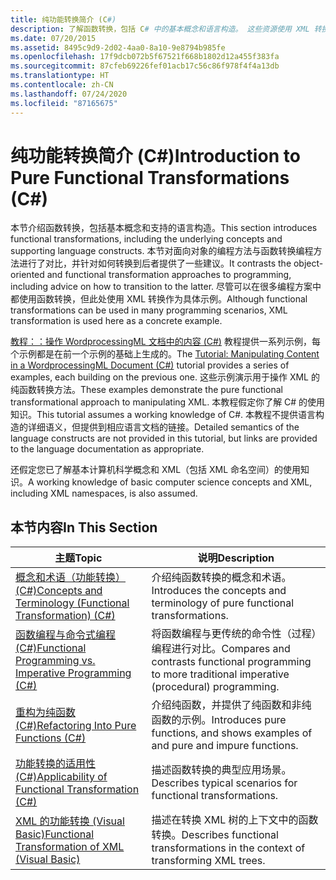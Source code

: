 ```yaml
---
title: 纯功能转换简介 (C#)
description: 了解函数转换，包括 C# 中的基本概念和语言构造。 这些资源使用 XML 转换作为示例。
ms.date: 07/20/2015
ms.assetid: 8495c9d9-2d02-4aa0-8a10-9e8794b985fe
ms.openlocfilehash: 17f9dcb072b5f67521f668b1802d12a455f383fa
ms.sourcegitcommit: 87cfeb69226fef01acb17c56c86f978f4f4a13db
ms.translationtype: HT
ms.contentlocale: zh-CN
ms.lasthandoff: 07/24/2020
ms.locfileid: "87165675"
---
```

# <a name="introduction-to-pure-functional-transformations-c"></a><span data-ttu-id="91c9b-104">纯功能转换简介 (C#)</span><span class="sxs-lookup"><span data-stu-id="91c9b-104">Introduction to Pure Functional Transformations (C#)</span></span>
<span data-ttu-id="91c9b-105">本节介绍函数转换，包括基本概念和支持的语言构造。</span><span class="sxs-lookup"><span data-stu-id="91c9b-105">This section introduces functional transformations, including the underlying concepts and supporting language constructs.</span></span> <span data-ttu-id="91c9b-106">本节对面向对象的编程方法与函数转换编程方法进行了对比，并针对如何转换到后者提供了一些建议。</span><span class="sxs-lookup"><span data-stu-id="91c9b-106">It contrasts the object-oriented and functional transformation approaches to programming, including advice on how to transition to the latter.</span></span> <span data-ttu-id="91c9b-107">尽管可以在很多编程方案中都使用函数转换，但此处使用 XML 转换作为具体示例。</span><span class="sxs-lookup"><span data-stu-id="91c9b-107">Although functional transformations can be used in many programming scenarios, XML transformation is used here as a concrete example.</span></span>  
  
 <span data-ttu-id="91c9b-108">[教程：：操作 WordprocessingML 文档中的内容 (C#)](./shape-of-wordprocessingml-documents.md) 教程提供一系列示例，每个示例都是在前一个示例的基础上生成的。</span><span class="sxs-lookup"><span data-stu-id="91c9b-108">The [Tutorial: Manipulating Content in a WordprocessingML Document (C#)](./shape-of-wordprocessingml-documents.md) tutorial provides a series of examples, each building on the previous one.</span></span> <span data-ttu-id="91c9b-109">这些示例演示用于操作 XML 的纯函数转换方法。</span><span class="sxs-lookup"><span data-stu-id="91c9b-109">These examples demonstrate the pure functional transformational approach to manipulating XML.</span></span> <span data-ttu-id="91c9b-110">本教程假定你了解 C# 的使用知识。</span><span class="sxs-lookup"><span data-stu-id="91c9b-110">This tutorial assumes a working knowledge of C#.</span></span> <span data-ttu-id="91c9b-111">本教程不提供语言构造的详细语义，但提供到相应语言文档的链接。</span><span class="sxs-lookup"><span data-stu-id="91c9b-111">Detailed semantics of the language constructs are not provided in this tutorial, but links are provided to the language documentation as appropriate.</span></span>  
  
 <span data-ttu-id="91c9b-112">还假定您已了解基本计算机科学概念和 XML（包括 XML 命名空间）的使用知识。</span><span class="sxs-lookup"><span data-stu-id="91c9b-112">A working knowledge of basic computer science concepts and XML, including XML namespaces, is also assumed.</span></span>  
  
## <a name="in-this-section"></a><span data-ttu-id="91c9b-113">本节内容</span><span class="sxs-lookup"><span data-stu-id="91c9b-113">In This Section</span></span>  
  
|<span data-ttu-id="91c9b-114">主题</span><span class="sxs-lookup"><span data-stu-id="91c9b-114">Topic</span></span>|<span data-ttu-id="91c9b-115">说明</span><span class="sxs-lookup"><span data-stu-id="91c9b-115">Description</span></span>|  
|-----------|-----------------|  
|[<span data-ttu-id="91c9b-116">概念和术语（功能转换）(C#)</span><span class="sxs-lookup"><span data-stu-id="91c9b-116">Concepts and Terminology (Functional Transformation) (C#)</span></span>](./concepts-and-terminology-functional-transformation.md)|<span data-ttu-id="91c9b-117">介绍纯函数转换的概念和术语。</span><span class="sxs-lookup"><span data-stu-id="91c9b-117">Introduces the concepts and terminology of pure functional transformations.</span></span>|  
|[<span data-ttu-id="91c9b-118">函数编程与命令式编程 (C#)</span><span class="sxs-lookup"><span data-stu-id="91c9b-118">Functional Programming vs. Imperative Programming (C#)</span></span>](./functional-programming-vs-imperative-programming.md)|<span data-ttu-id="91c9b-119">将函数编程与更传统的命令性（过程）编程进行对比。</span><span class="sxs-lookup"><span data-stu-id="91c9b-119">Compares and contrasts functional programming to more traditional imperative (procedural) programming.</span></span>|  
|[<span data-ttu-id="91c9b-120">重构为纯函数 (C#)</span><span class="sxs-lookup"><span data-stu-id="91c9b-120">Refactoring Into Pure Functions (C#)</span></span>](./refactoring-into-pure-functions.md)|<span data-ttu-id="91c9b-121">介绍纯函数，并提供了纯函数和非纯函数的示例。</span><span class="sxs-lookup"><span data-stu-id="91c9b-121">Introduces pure functions, and shows examples of and pure and impure functions.</span></span>|  
|[<span data-ttu-id="91c9b-122">功能转换的适用性 (C#)</span><span class="sxs-lookup"><span data-stu-id="91c9b-122">Applicability of Functional Transformation (C#)</span></span>](./applicability-of-functional-transformation.md)|<span data-ttu-id="91c9b-123">描述函数转换的典型应用场景。</span><span class="sxs-lookup"><span data-stu-id="91c9b-123">Describes typical scenarios for functional transformations.</span></span>|  
|[<span data-ttu-id="91c9b-124">XML 的功能转换 (Visual Basic)</span><span class="sxs-lookup"><span data-stu-id="91c9b-124">Functional Transformation of XML (Visual Basic)</span></span>](../../../../visual-basic/programming-guide/concepts/linq/functional-transformation-of-xml.md)|<span data-ttu-id="91c9b-125">描述在转换 XML 树的上下文中的函数转换。</span><span class="sxs-lookup"><span data-stu-id="91c9b-125">Describes functional transformations in the context of transforming XML trees.</span></span>|  
  